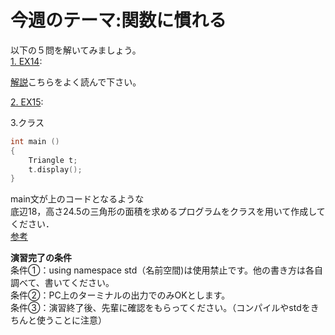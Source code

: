 
# 今週のテーマ:関数に慣れる

以下の５問を解いてみましょう。<br>
[1. EX14](https://atcoder.jp/contests/apg4b/tasks/APG4b_ci):

[解説](https://atcoder.jp/contests/apg4b/tasks/APG4b_p)こちらをよく読んで下さい。

[2. EX15](https://atcoder.jp/contests/apg4b/tasks/APG4b_ch):

3.クラス
~~~cpp
int main ()
{
    Triangle t;
    t.display();
}
~~~
main文が上のコードとなるような<br>
底辺18，高さ24.5の三角形の面積を求めるプログラムをクラスを用いて作成してください．
<br>[参考](http://kaitei.net/cpp/classes/)


**演習完了の条件**
<br>条件①：using namespace std（名前空間)は使用禁止です。他の書き方は各自調べて、書いてください。
<br>条件②：PC上のターミナルの出力でのみOKとします。
<br>条件③：演習終了後、先輩に確認をもらってください。（コンパイルやstdをきちんと使うことに注意）

